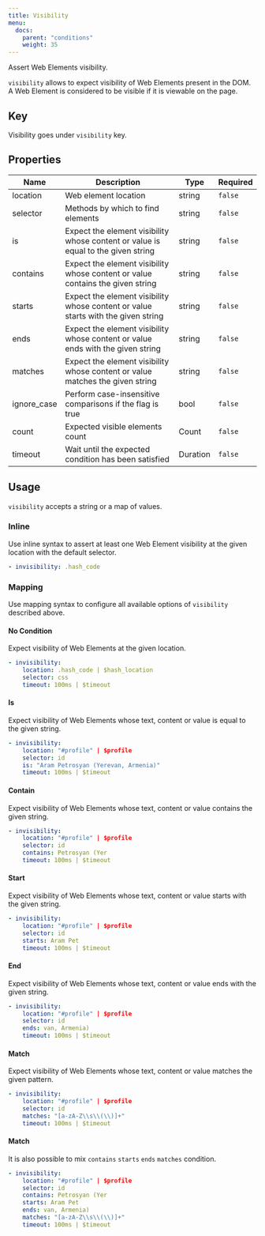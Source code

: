 ```yaml
---
title: Visibility 
menu:
  docs:
    parent: "conditions"
    weight: 35
---
```


Assert Web Elements visibility.

`visibility` allows to expect visibility of Web Elements present in the DOM. A Web Element is considered to be visible if it is viewable on the page.
## Key

Visibility goes under `visibility` key.

## Properties

Name|Description|Type|Required
---|---|---|---
location|Web element location|string|`false`
selector|Methods by which to find elements|string|`false`
is|Expect the element visibility whose content or value is equal to the given string|string|`false`
contains|Expect the element visibility whose content or value contains the given string|string|`false`
starts|Expect the element visibility whose content or value starts with the given string|string|`false`
ends|Expect the element visibility whose content or value ends with the given string|string|`false`
matches|Expect the element visibility whose content or value matches the given string|string|`false`
ignore_case|Perform case-insensitive comparisons if the flag is true|bool|`false`
count|Expected visible elements count|Count|`false`
timeout|Wait until the expected condition has been satisfied|Duration|`false`

## Usage

`visibility` accepts a string or a map of values.
### Inline

Use inline syntax to assert at least one Web Element visibility at the given location with the default selector.
```yaml
- invisibility: .hash_code
```

### Mapping

Use mapping syntax to configure all available options of `visibility` described above.
#### No Condition

Expect visibility of Web Elements at the given location.
```yaml
- invisibility:
    location: .hash_code | $hash_location
    selector: css
    timeout: 100ms | $timeout

```

#### Is

Expect visibility of Web Elements whose text, content or value is equal to the given string.
```yaml
- invisibility:
    location: "#profile" | $profile
    selector: id
    is: "Aram Petrosyan (Yerevan, Armenia)"
    timeout: 100ms | $timeout

```

#### Contain

Expect visibility of Web Elements whose text, content or value contains the given string.
```yaml
- invisibility:
    location: "#profile" | $profile
    selector: id
    contains: Petrosyan (Yer
    timeout: 100ms | $timeout

```

#### Start

Expect visibility of Web Elements whose text, content or value starts with the given string.
```yaml
- invisibility:
    location: "#profile" | $profile
    selector: id
    starts: Aram Pet
    timeout: 100ms | $timeout

```

#### End

Expect visibility of Web Elements whose text, content or value ends with the given string.
```yaml
- invisibility:
    location: "#profile" | $profile
    selector: id
    ends: van, Armenia)
    timeout: 100ms | $timeout

```

#### Match

Expect visibility of Web Elements whose text, content or value matches the given pattern.
```yaml
- invisibility:
    location: "#profile" | $profile
    selector: id
    matches: "[a-zA-Z\\s\\(\\)]+"
    timeout: 100ms | $timeout

```

#### Match

It is also possible to mix `contains` `starts` `ends` `matches` condition.
```yaml
- invisibility:
    location: "#profile" | $profile
    selector: id
    contains: Petrosyan (Yer
    starts: Aram Pet
    ends: van, Armenia)
    matches: "[a-zA-Z\\s\\(\\)]+"
    timeout: 100ms | $timeout

```
